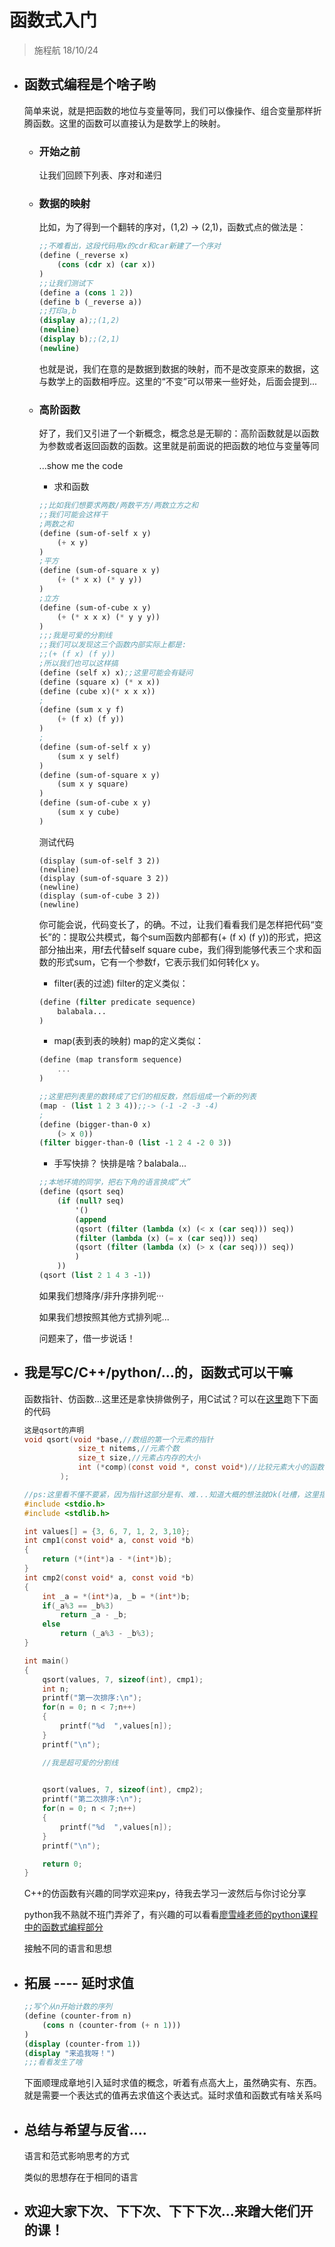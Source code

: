 # 函数式入门

>
> 施程航 18/10/24
>

- ## 函数式编程是个啥子哟

    简单来说，就是把函数的地位与变量等同，我们可以像操作、组合变量那样折腾函数。这里的函数可以直接认为是数学上的映射。
    - ### 开始之前
        让我们回顾下列表、序对和递归

    - ### 数据的映射
        比如，为了得到一个翻转的序对，(1,2) -> (2,1)，函数式点的做法是：
        ```scheme
        ;;不难看出，这段代码用x的cdr和car新建了一个序对
        (define (_reverse x)
            (cons (cdr x) (car x))
        )
        ;;让我们测试下
        (define a (cons 1 2))
        (define b (_reverse a))
        ;;打印a,b
        (display a);;(1,2)
        (newline)
        (display b);;(2,1)
        (newline)
        ```

        也就是说，我们在意的是数据到数据的映射，而不是改变原来的数据，这与数学上的函数相呼应。这里的“不变”可以带来一些好处，后面会提到...
    - ### 高阶函数
        好了，我们又引进了一个新概念，概念总是无聊的：高阶函数就是以函数为参数或者返回函数的函数。这里就是前面说的把函数的地位与变量等同
        
        ...show me the code
        - 求和函数
        ```scheme
        ;;比如我们想要求两数/两数平方/两数立方之和
        ;;我们可能会这样干
        ;两数之和
        (define (sum-of-self x y)
            (+ x y)
        )
        ;平方
        (define (sum-of-square x y)
            (+ (* x x) (* y y))
        )
        ;立方
        (define (sum-of-cube x y)
            (+ (* x x x) (* y y y))
        )
        ;;;我是可爱的分割线
        ;;我们可以发现这三个函数内部实际上都是:
        ;;(+ (f x) (f y))
        ;所以我们也可以这样搞
        (define (self x) x);;这里可能会有疑问
        (define (square x) (* x x))
        (define (cube x)(* x x x))
        ;
        (define (sum x y f)
            (+ (f x) (f y))
        )
        ;
        (define (sum-of-self x y)
            (sum x y self)
        )        
        (define (sum-of-square x y)
            (sum x y square)
        )
        (define (sum-of-cube x y)
            (sum x y cube)
        )
        ```
        测试代码
        ```
        (display (sum-of-self 3 2))
        (newline)
        (display (sum-of-square 3 2))
        (newline)
        (display (sum-of-cube 3 2))
        (newline)
        ```
        你可能会说，代码变长了，的确。不过，让我们看看我们是怎样把代码“变长”的：提取公共模式，每个sum函数内部都有(+ (f x) (f y))的形式，把这部分抽出来，用f去代替self square cube，我们得到能够代表三个求和函数的形式sum，它有一个参数f，它表示我们如何转化x y。
        - filter(表的过滤)
        filter的定义类似：
        ```scheme
        (define (filter predicate sequence)
            balabala...
        )
        ```
        - map(表到表的映射)
        map的定义类似：
        ```scheme
        (define (map transform sequence)
            ...
        )
        ```
        ```scheme
        ;;这里把列表里的数转成了它们的相反数，然后组成一个新的列表
        (map - (list 1 2 3 4));;-> (-1 -2 -3 -4)
        ;
        (define (bigger-than-0 x)
            (> x 0))
        (filter bigger-than-0 (list -1 2 4 -2 0 3))
        ```
        - 手写快排？
        快排是啥？balabala...
        ```scheme
        ;;本地环境的同学，把右下角的语言换成“大”
        (define (qsort seq)
            (if (null? seq)
                '()
                (append 
                (qsort (filter (lambda (x) (< x (car seq))) seq)) 
                (filter (lambda (x) (= x (car seq))) seq)
                (qsort (filter (lambda (x) (> x (car seq))) seq))
                )
            )) 
        (qsort (list 2 1 4 3 -1))
        ```
        如果我们想降序/非升序排列呢···

        如果我们想按照其他方式排列呢...

        问题来了，借一步说话！
- ## 我是写C/C++/python/...的，函数式可以干嘛
    函数指针、仿函数...这里还是拿快排做例子，用C试试？可以在[这里][3]跑下下面的代码
    ```c
    这是qsort的声明
    void qsort(void *base,//数组的第一个元素的指针
                size_t nitems,//元素个数
                size_t size,//元素占内存的大小
                int (*comp)(const void *, const void*)//比较元素大小的函数
            );
    ```
    ```c
    //ps:这里看不懂不要紧，因为指针这部分是有、难...知道大概的想法就Ok(吐槽，这里指针的语法真的丑...)
    #include <stdio.h>
    #include <stdlib.h>

    int values[] = {3, 6, 7, 1, 2, 3,10};
    int cmp1(const void* a, const void *b)
    {
        return (*(int*)a - *(int*)b);
    }
    int cmp2(const void* a, const void *b)
    {
        int _a = *(int*)a, _b = *(int*)b;
        if(_a%3 == _b%3)
            return _a - _b;
        else 
            return (_a%3 - _b%3);
    }
    
    int main()
    {
        qsort(values, 7, sizeof(int), cmp1);
        int n;
        printf("第一次排序:\n");
        for(n = 0; n < 7;n++)
        {
            printf("%d  ",values[n]);
        }
        printf("\n");

        //我是超可爱的分割线

        
        qsort(values, 7, sizeof(int), cmp2);
        printf("第二次排序:\n");
        for(n = 0; n < 7;n++)
        {
            printf("%d  ",values[n]);
        }
        printf("\n");

        return 0;
    }
    ```
    C++的仿函数有兴趣的同学欢迎来py，待我去学习一波然后与你讨论分享

    python我不熟就不班门弄斧了，有兴趣的可以看看[廖雪峰老师的python课程中的函数式编程部分][2]

    接触不同的语言和思想
    

- ## 拓展 ---- 延时求值
    ```scheme
    ;;写个从n开始计数的序列
    (define (counter-from n)
        (cons n (counter-from (+ n 1)))
    )
    (display (counter-from 1))
    (display "来追我呀！")
    ;;;看看发生了啥
    ```
    下面顺理成章地引入延时求值的概念，听着有点高大上，虽然确实有、东西。就是需要一个表达式的值再去求值这个表达式。延时求值和函数式有啥关系吗

- ## 总结与希望与反省....
    语言和范式影响思考的方式

    类似的思想存在于相同的语言

- ## 欢迎大家下次、下下次、下下下次...来蹭大佬们开的课！

[1]:https://zhuanlan.zhihu.com/p/43914842
[2]:https://www.liaoxuefeng.com/wiki/0014316089557264a6b348958f449949df42a6d3a2e542c000/0014317848428125ae6aa24068b4c50a7e71501ab275d52000
[3]:http://www.runoob.com/try/runcode.php?filename=helloworld&type=c